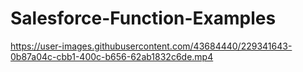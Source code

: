 # Salesforce-Function-Examples



https://user-images.githubusercontent.com/43684440/229341643-0b87a04c-cbb1-400c-b656-62ab1832c6de.mp4


